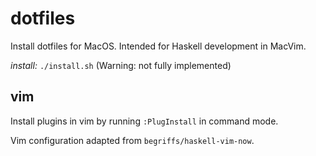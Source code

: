 # dotfiles

Install dotfiles for MacOS. Intended for Haskell development in MacVim.

*install:* `./install.sh` (Warning: not fully implemented)

## vim

Install plugins in vim by running `:PlugInstall` in command mode.

Vim configuration adapted from `begriffs/haskell-vim-now`.

